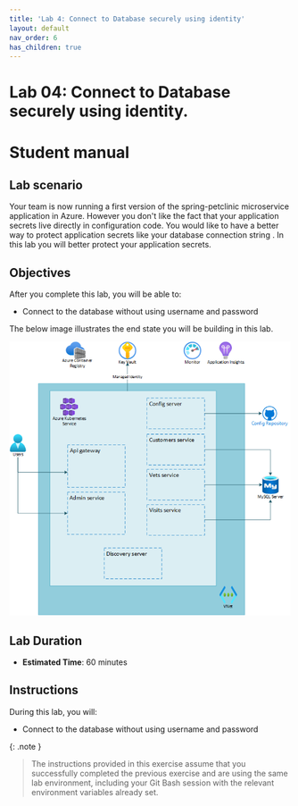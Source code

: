 ```yaml
---
title: 'Lab 4: Connect to Database securely using identity'
layout: default
nav_order: 6
has_children: true
---
```


# Lab 04: Connect to Database securely using identity.

# Student manual

## Lab scenario

Your team is now running a first version of the spring-petclinic microservice application in Azure. However you don't like the fact that your application secrets live directly in configuration code. You would like to have a better way to protect application secrets like your database connection string . In this lab you will better protect your application secrets.

## Objectives

After you complete this lab, you will be able to:

- Connect to the database without using username and password

The below image illustrates the end state you will be building in this lab.

![lab 4 overview](../../images/lab4.png)

## Lab Duration

- **Estimated Time**: 60 minutes

## Instructions

During this lab, you will:


- Connect to the database without using username and password

{: .note }
> The instructions provided in this exercise assume that you successfully completed the previous exercise and are using the same lab environment, including your Git Bash session with the relevant environment variables already set.
